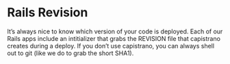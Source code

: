 # Rails Revision

It’s always nice to know which version of your code is deployed. Each of our Rails apps include an intitializer that grabs the REVISION file that capistrano creates during a deploy. If you don’t use capistrano, you can always shell out to git (like we do to grab the short SHA1).

